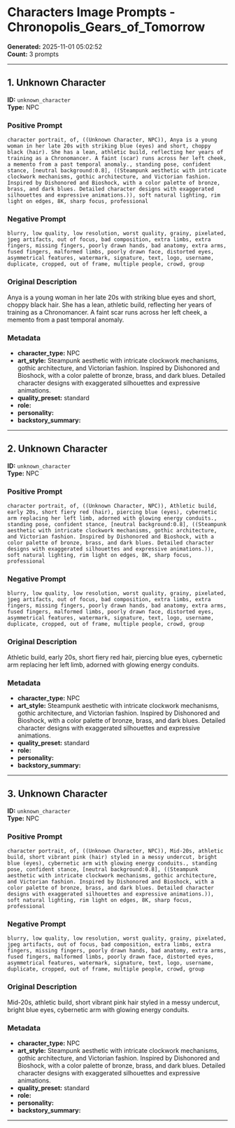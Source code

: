 # Characters Image Prompts - Chronopolis_Gears_of_Tomorrow

**Generated:** 2025-11-01 05:02:52  
**Count:** 3 prompts

---

## 1. Unknown Character

**ID:** `unknown_character`  
**Type:** NPC  

### Positive Prompt

```
character portrait, of, ((Unknown Character, NPC)), Anya is a young woman in her late 20s with striking blue (eyes) and short, choppy black (hair). She has a lean, athletic build, reflecting her years of training as a Chronomancer. A faint (scar) runs across her left cheek, a memento from a past temporal anomaly., standing pose, confident stance, [neutral background:0.8], ((Steampunk aesthetic with intricate clockwork mechanisms, gothic architecture, and Victorian fashion. Inspired by Dishonored and Bioshock, with a color palette of bronze, brass, and dark blues. Detailed character designs with exaggerated silhouettes and expressive animations.)), soft natural lighting, rim light on edges, 8K, sharp focus, professional
```

### Negative Prompt

```
blurry, low quality, low resolution, worst quality, grainy, pixelated, jpeg artifacts, out of focus, bad composition, extra limbs, extra fingers, missing fingers, poorly drawn hands, bad anatomy, extra arms, fused fingers, malformed limbs, poorly drawn face, distorted eyes, asymmetrical features, watermark, signature, text, logo, username, duplicate, cropped, out of frame, multiple people, crowd, group
```

### Original Description

Anya is a young woman in her late 20s with striking blue eyes and short, choppy black hair. She has a lean, athletic build, reflecting her years of training as a Chronomancer. A faint scar runs across her left cheek, a memento from a past temporal anomaly.

### Metadata

- **character_type:** NPC
- **art_style:** Steampunk aesthetic with intricate clockwork mechanisms, gothic architecture, and Victorian fashion. Inspired by Dishonored and Bioshock, with a color palette of bronze, brass, and dark blues. Detailed character designs with exaggerated silhouettes and expressive animations.
- **quality_preset:** standard
- **role:** 
- **personality:** 
- **backstory_summary:** 

---

## 2. Unknown Character

**ID:** `unknown_character`  
**Type:** NPC  

### Positive Prompt

```
character portrait, of, ((Unknown Character, NPC)), Athletic build, early 20s, short fiery red (hair), piercing blue (eyes), cybernetic arm replacing her left limb, adorned with glowing energy conduits., standing pose, confident stance, [neutral background:0.8], ((Steampunk aesthetic with intricate clockwork mechanisms, gothic architecture, and Victorian fashion. Inspired by Dishonored and Bioshock, with a color palette of bronze, brass, and dark blues. Detailed character designs with exaggerated silhouettes and expressive animations.)), soft natural lighting, rim light on edges, 8K, sharp focus, professional
```

### Negative Prompt

```
blurry, low quality, low resolution, worst quality, grainy, pixelated, jpeg artifacts, out of focus, bad composition, extra limbs, extra fingers, missing fingers, poorly drawn hands, bad anatomy, extra arms, fused fingers, malformed limbs, poorly drawn face, distorted eyes, asymmetrical features, watermark, signature, text, logo, username, duplicate, cropped, out of frame, multiple people, crowd, group
```

### Original Description

Athletic build, early 20s, short fiery red hair, piercing blue eyes, cybernetic arm replacing her left limb, adorned with glowing energy conduits.

### Metadata

- **character_type:** NPC
- **art_style:** Steampunk aesthetic with intricate clockwork mechanisms, gothic architecture, and Victorian fashion. Inspired by Dishonored and Bioshock, with a color palette of bronze, brass, and dark blues. Detailed character designs with exaggerated silhouettes and expressive animations.
- **quality_preset:** standard
- **role:** 
- **personality:** 
- **backstory_summary:** 

---

## 3. Unknown Character

**ID:** `unknown_character`  
**Type:** NPC  

### Positive Prompt

```
character portrait, of, ((Unknown Character, NPC)), Mid-20s, athletic build, short vibrant pink (hair) styled in a messy undercut, bright blue (eyes), cybernetic arm with glowing energy conduits., standing pose, confident stance, [neutral background:0.8], ((Steampunk aesthetic with intricate clockwork mechanisms, gothic architecture, and Victorian fashion. Inspired by Dishonored and Bioshock, with a color palette of bronze, brass, and dark blues. Detailed character designs with exaggerated silhouettes and expressive animations.)), soft natural lighting, rim light on edges, 8K, sharp focus, professional
```

### Negative Prompt

```
blurry, low quality, low resolution, worst quality, grainy, pixelated, jpeg artifacts, out of focus, bad composition, extra limbs, extra fingers, missing fingers, poorly drawn hands, bad anatomy, extra arms, fused fingers, malformed limbs, poorly drawn face, distorted eyes, asymmetrical features, watermark, signature, text, logo, username, duplicate, cropped, out of frame, multiple people, crowd, group
```

### Original Description

Mid-20s, athletic build, short vibrant pink hair styled in a messy undercut, bright blue eyes, cybernetic arm with glowing energy conduits.

### Metadata

- **character_type:** NPC
- **art_style:** Steampunk aesthetic with intricate clockwork mechanisms, gothic architecture, and Victorian fashion. Inspired by Dishonored and Bioshock, with a color palette of bronze, brass, and dark blues. Detailed character designs with exaggerated silhouettes and expressive animations.
- **quality_preset:** standard
- **role:** 
- **personality:** 
- **backstory_summary:** 

---

